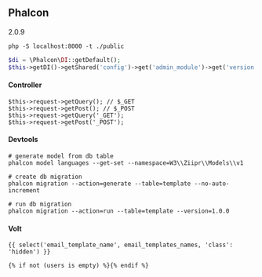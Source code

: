 Phalcon
-

2.0.9

````
php -S localhost:8000 -t ./public
````

````php
$di = \Phalcon\DI::getDefault();
$this->getDI()->getShared('config')->get('admin_module')->get('version')
````

#### Controller

````
$this->request->getQuery(); // $_GET
$this->request->getPost(); // $_POST
$this->request->getQuery('_GET');
$this->request->getPost('_POST');
````

#### Devtools

````
# generate model from db table
phalcon model languages --get-set --namespace=W3\\Ziipr\\Models\\v1

# create db migration
phalcon migration --action=generate --table=template --no-auto-increment

# run db migration
phalcon migration --action=run --table=template --version=1.0.0
````

#### Volt
````twig
{{ select('email_template_name', email_templates_names, 'class': 'hidden') }}

{% if not (users is empty) %}{% endif %}
````
